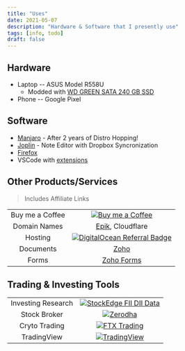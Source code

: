 ```yaml
---
title: "Uses"
date: 2021-05-07
description: "Hardware & Software that I presently use"
tags: [info, todo]
draft: false
---
```


## Hardware

- Laptop -- ASUS Model R558U
    - Modded with [WD GREEN SATA 240 GB SSD](https://www.flipkart.com/wd-green-sata-2-5-7mm-disque-240-gb-laptop-all-one-pc-s-desktop-internal-solid-state-drive-wds240g2g0a/p/itmffze8zwuxdx8s)
- Phone -- Google Pixel

## Software

- [Manjaro](https://manjaro.org/) - After 2 years of Distro Hopping!
- [Joplin](joplinapp.org/) - Note Editor with Dropbox Syncronization
- [Firefox](https://www.mozilla.org/en-US/firefox/browsers/)
- VSCode with [extensions](https://howivscode.com/hirawatt)

## Other Products/Services

> Includes Affiliate Links

|||
|:-:|:-:|
|Buy me a Coffee | [![Buy me a Coffee](https://www.buymeacoffee.com/favicon.ico)](https://www.buymeacoffee.com/hirawat)|
|Domain Names | [Epik](https://www.epik.com/?affid=ro5ve6wo1), Cloudflare|
|Hosting | [![DigitalOcean Referral Badge](https://web-platforms.sfo2.digitaloceanspaces.com/WWW/Badge%202.svg)](https://www.digitalocean.com/?refcode=f57c1e83dd2f&utm_campaign=Referral_Invite&utm_medium=Referral_Program&utm_source=badge)|
|Documents | [Zoho](https://go.zoho.com/rJ7)|
|Forms | [Zoho Forms](https://go.zoho.com/ivv)|

## Trading & Investing Tools

|||
|:-:|:-:|
|Investing Research | [![StockEdge FII DII Data](https://duzycfafl38re.cloudfront.net/Media/Group-1081020201718120111202114194103112021105507.png)](https://sedg.in/jvg35ywf)|
|Stock Broker | [![Zerodha](https://zerodha.com/static/images/favicon.png)](https://zerodha.com/open-account?c=BX9131)|
|Cryto Trading | [![FTX Trading](https://ftx.com/favicon.ico)](https://ftx.com/#a=hirawat)|
|TradingView | [![TradingView](https://in.tradingview.com/favicon.ico)](https://in.tradingview.com/gopro/?share_your_love=yesgoods)|
